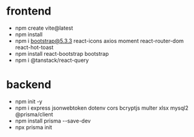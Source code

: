 # frontend

- npm create vite@latest
- npm install
- npm i bootstrap@5.3.3 react-icons axios moment react-router-dom react-hot-toast
- npm install react-bootstrap bootstrap
- npm i @tanstack/react-query

# backend

- npm init -y
- npm i express jsonwebtoken dotenv cors bcryptjs multer xlsx mysql2 @prisma/client
- npm install prisma --save-dev
- npx prisma init
